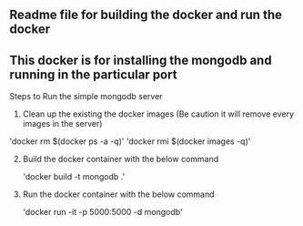 ## Readme file for building the docker and run the docker
## This docker is for installing the mongodb and running in the particular port

Steps to Run the simple mongodb server

1. Clean up the existing the docker images (Be caution it will remove every images in the server)

  'docker rm $(docker ps -a -q)'
  'docker rmi $(docker images -q)'

2. Build the docker container with the below command
  
   'docker build -t mongodb .'

3. Run the docker container with the below command

   'docker run -it -p 5000:5000 -d mongodb'
